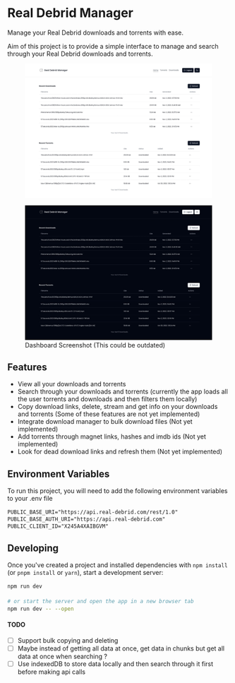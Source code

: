 # Real Debrid Manager

Manage your Real Debrid downloads and torrents with ease.

Aim of this project is to provide a simple interface to manage and search through your Real Debrid downloads and torrents.

<figure>
    <img src="./assets/homepage-light.jpeg" alt="App Screenshot">
</figure>
<figure>
    <img src="./assets/homepage-dark.jpeg" alt="App Screenshot">
    <figcaption>Dashboard Screenshot (This could be outdated)</figcaption>
</figure>

## Features

- View all your downloads and torrents
- Search through your downloads and torrents (currently the app loads all the user torrents and downloads and then filters them locally)
- Copy download links, delete, stream and get info on your downloads and torrents (Some of these features are not yet implemented)
- Integrate download manager to bulk download files (Not yet implemented)
- Add torrents through magnet links, hashes and imdb ids (Not yet implemented)
- Look for dead download links and refresh them (Not yet implemented)

## Environment Variables

To run this project, you will need to add the following environment variables to your .env file

```
PUBLIC_BASE_URI="https://api.real-debrid.com/rest/1.0"
PUBLIC_BASE_AUTH_URI="https://api.real-debrid.com"
PUBLIC_CLIENT_ID="X245A4XAIBGVM"
```

## Developing

Once you've created a project and installed dependencies with `npm install` (or `pnpm install` or `yarn`), start a development server:

```bash
npm run dev

# or start the server and open the app in a new browser tab
npm run dev -- --open
```

#### TODO

- [ ] Support bulk copying and deleting
- [ ] Maybe instead of getting all data at once, get data in chunks but get all data at once when searching ?
- [ ] Use indexedDB to store data locally and then search through it first before making api calls
